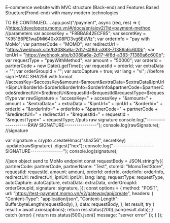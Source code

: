 E-commerce website with MVC structure (Back-end) and Features Based Structure(Frond-end) with many modern technologies

TO BE CONTINUED....
app.post("/payment", async (req, res) => {
//https://developers.momo.vn/#/docs/en/aiov2/?id=payment-method
//parameters
var accessKey = "F8BBA842ECF85";
var secretKey = "K951B6PE1waDMi640xX08PD3vg6EkVlz";
var orderInfo = "pay with MoMo";
var partnerCode = "MOMO";
var redirectUrl = "https://webhook.site/b3088a6a-2d17-4f8d-a383-71389a6c600b";
var ipnUrl = "https://webhook.site/b3088a6a-2d17-4f8d-a383-71389a6c600b";
var requestType = "payWithMethod";
var amount = "50000";
var orderId = partnerCode + new Date().getTime();
var requestId = orderId;
var extraData = "";
var orderGroupId = "";
var autoCapture = true;
var lang = "vi";
//before sign HMAC SHA256 with format
//accessKey=$accessKey&amount=$amount&extraData=$extraData&ipnUrl=$ipnUrl&orderId=$orderId&orderInfo=$orderInfo&partnerCode=$partnerCode&redirectUrl=$redirectUrl&requestId=$requestId&requestType=$requestType
var rawSignature =
"accessKey=" +
accessKey +
"&amount=" +
amount +
"&extraData=" +
extraData +
"&ipnUrl=" +
ipnUrl +
"&orderId=" +
orderId +
"&orderInfo=" +
orderInfo +
"&partnerCode=" +
partnerCode +
"&redirectUrl=" +
redirectUrl +
"&requestId=" +
requestId +
"&requestType=" +
requestType;
//puts raw signature
console.log("--------------------RAW SIGNATURE----------------");
console.log(rawSignature);
//signature

var signature = crypto
.createHmac("sha256", secretKey)
.update(rawSignature)
.digest("hex");
console.log("--------------------SIGNATURE----------------");
console.log(signature);

//json object send to MoMo endpoint
const requestBody = JSON.stringify({
partnerCode: partnerCode,
partnerName: "Test",
storeId: "MomoTestStore",
requestId: requestId,
amount: amount,
orderId: orderId,
orderInfo: orderInfo,
redirectUrl: redirectUrl,
ipnUrl: ipnUrl,
lang: lang,
requestType: requestType,
autoCapture: autoCapture,
extraData: extraData,
orderGroupId: orderGroupId,
signature: signature,
});
const options = {
method: "POST",
url: "https://test-payment.momo.vn/v2/gateway/api/create",
headers: {
"Content-Type": "application/json",
"Content-Length": Buffer.byteLength(requestBody),
},
data: requestBody,
};
let result;
try {
result = await axios(options);
return res.status(200).json(result.data);
} catch (error) {
return res.status(500).json({ message: "server error" });
}
});
